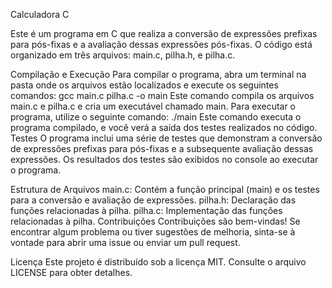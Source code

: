 Calculadora C

Este é um programa em C que realiza a conversão de expressões prefixas para pós-fixas e a avaliação dessas expressões pós-fixas. O código está organizado em três arquivos: main.c, pilha.h, e pilha.c.

Compilação e Execução
Para compilar o programa, abra um terminal na pasta onde os arquivos estão localizados e execute os seguintes comandos:
gcc main.c pilha.c -o main Este comando compila os arquivos main.c e pilha.c e cria um executável chamado main.
Para executar o programa, utilize o seguinte comando:
./main Este comando executa o programa compilado, e você verá a saída dos testes realizados no código.
Testes
O programa inclui uma série de testes que demonstram a conversão de expressões prefixas para pós-fixas e a subsequente avaliação dessas expressões. Os resultados dos testes são exibidos no console ao executar o programa.

Estrutura de Arquivos
main.c: Contém a função principal (main) e os testes para a conversão e avaliação de expressões.
pilha.h: Declaração das funções relacionadas à pilha.
pilha.c: Implementação das funções relacionadas à pilha.
Contribuições
Contribuições são bem-vindas! Se encontrar algum problema ou tiver sugestões de melhoria, sinta-se à vontade para abrir uma issue ou enviar um pull request.

Licença
Este projeto é distribuído sob a licença MIT. Consulte o arquivo LICENSE para obter detalhes.
